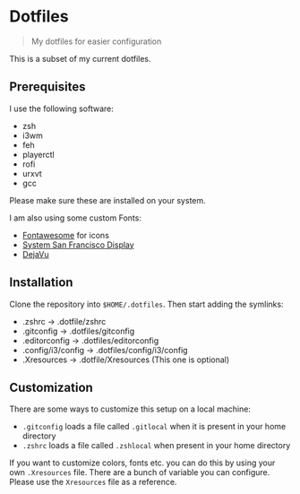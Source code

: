 # Dotfiles

> My dotfiles for easier configuration

This is a subset of my current dotfiles.

## Prerequisites

I use the following software:

- zsh
- i3wm
- feh
- playerctl
- rofi
- urxvt
- gcc

Please make sure these are installed on your system.

I am also using some custom Fonts:

- [Fontawesome](https://fontawesome.com/) for icons
- [System San Francisco Display](https://github.com/supermarin/YosemiteSanFranciscoFont)
- [DejaVu](https://dejavu-fonts.github.io)

## Installation

Clone the repository into `$HOME/.dotfiles`. Then start adding the symlinks:

- .zshrc -> .dotfile/zshrc
- .gitconfig -> .dotfiles/gitconfig
- .editorconfig -> .dotfiles/editorconfig
- .config/i3/config -> .dotfiles/config/i3/config
- .Xresources -> .dotfile/Xresources (This one is optional)

## Customization

There are some ways to customize this setup on a local machine:

- `.gitconfig` loads a file called `.gitlocal` when it is present in your home directory
- `.zshrc` loads a file called `.zshlocal` when present in your home directory

If you want to customize colors, fonts etc. you can do this by using your own `.Xresources` file. There
are a bunch of variable you can configure. Please use the `Xresources` file as a reference.

